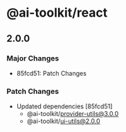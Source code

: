 # @ai-toolkit/react

## 2.0.0

### Major Changes

- 85fcd51: Patch Changes

### Patch Changes

- Updated dependencies [85fcd51]
  - @ai-toolkit/provider-utils@3.0.0
  - @ai-toolkit/ui-utils@2.0.0
